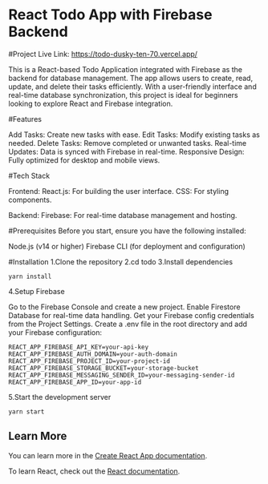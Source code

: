 # React Todo App with Firebase Backend

#Project Live Link:   https://todo-dusky-ten-70.vercel.app/


This is a React-based Todo Application integrated with Firebase as the backend for database management. The app allows users to create, read, update, and delete their tasks efficiently. With a user-friendly interface and real-time database synchronization, this project is ideal for beginners looking to explore React and Firebase integration.

#Features

Add Tasks: Create new tasks with ease.
Edit Tasks: Modify existing tasks as needed.
Delete Tasks: Remove completed or unwanted tasks.
Real-time Updates: Data is synced with Firebase in real-time.
Responsive Design: Fully optimized for desktop and mobile views.


#Tech Stack


Frontend:
React.js: For building the user interface.
CSS: For styling components.


Backend:
Firebase: For real-time database management and hosting.


#Prerequisites
Before you start, ensure you have the following installed:

Node.js (v14 or higher)
Firebase CLI (for deployment and configuration)

#Installation
1.Clone the repository
2.cd todo
3.Install dependencies
```
yarn install
```
4.Setup Firebase

Go to the Firebase Console and create a new project.
Enable Firestore Database for real-time data handling.
Get your Firebase config credentials from the Project Settings.
Create a .env file in the root directory and add your Firebase configuration:
```
REACT_APP_FIREBASE_API_KEY=your-api-key
REACT_APP_FIREBASE_AUTH_DOMAIN=your-auth-domain
REACT_APP_FIREBASE_PROJECT_ID=your-project-id
REACT_APP_FIREBASE_STORAGE_BUCKET=your-storage-bucket
REACT_APP_FIREBASE_MESSAGING_SENDER_ID=your-messaging-sender-id
REACT_APP_FIREBASE_APP_ID=your-app-id
```
5.Start the development server
```
yarn start
```


## Learn More

You can learn more in the [Create React App documentation](https://facebook.github.io/create-react-app/docs/getting-started).

To learn React, check out the [React documentation](https://reactjs.org/).
